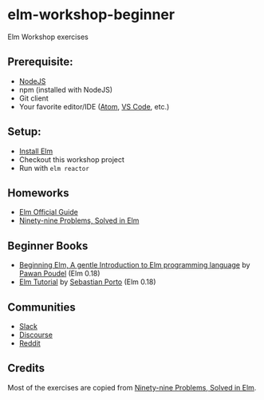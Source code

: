 # elm-workshop-beginner
Elm Workshop exercises

## Prerequisite:
* [NodeJS](https://nodejs.org/en/)
* npm (installed with NodeJS)
* Git client 
* Your favorite editor/IDE ([Atom](https://atom.io/), [VS Code](https://code.visualstudio.com/), etc.)

## Setup:
* [Install Elm](https://guide.elm-lang.org/install.html)
* Checkout this workshop project 
* Run with `elm reactor`

## Homeworks
* [Elm Official Guide](https://guide.elm-lang.org/)
* [Ninety-nine Problems, Solved in Elm](https://johncrane.gitbooks.io/ninety-nine-elm-problems/content/)

## Beginner Books
* [Beginning Elm, A gentle Introduction to Elm programming language](https://elmprogramming.com/) by [Pawan Poudel](https://github.com/pawanpoudel) (Elm 0.18)
* [Elm Tutorial](https://www.elm-tutorial.org/en/) by [Sebastian Porto](https://github.com/sporto) (Elm 0.18)

## Communities
* [Slack](https://elmlang.slack.com/)
* [Discourse](https://discourse.elm-lang.org/)
* [Reddit](https://www.reddit.com/r/elm/)

## Credits
Most of the exercises are copied from [Ninety-nine Problems, Solved in Elm](https://johncrane.gitbooks.io/ninety-nine-elm-problems/content/).